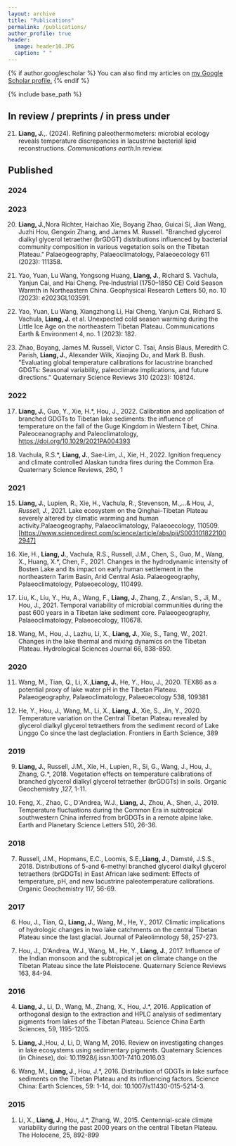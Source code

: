 ```yaml
---
layout: archive
title: "Publications"
permalink: /publications/
author_profile: true
header:
  image: header10.JPG
  caption: " "
---
```


{% if author.googlescholar %}
  You can also find my articles on <u><a href="{{author.googlescholar}}">my Google Scholar profile</a>.</u>
{% endif %}

{% include base_path %}

## In review / preprints / in press under

21) **Liang, J.**,. (2024). Refining paleothermometers: microbial ecology reveals temperature discrepancies in lacustrine bacterial lipid reconstructions. *Communications earth*.In review.

## Published

### 2024


### 2023

20) **Liang, J.**,Nora Richter, Haichao Xie, Boyang Zhao, Guicai Si, Jian Wang, Juzhi Hou, Gengxin Zhang, and James M. Russell. "Branched glycerol dialkyl glycerol tetraether (brGDGT) distributions influenced by bacterial community composition in various vegetation soils on the Tibetan Plateau." Palaeogeography, Palaeoclimatology, Palaeoecology 611 (2023): 111358.

20) Yao, Yuan, Lu Wang, Yongsong Huang, **Liang, J.**, Richard S. Vachula, Yanjun Cai, and Hai Cheng. Pre‐Industrial (1750–1850 CE) Cold Season Warmth in Northeastern China. Geophysical Research Letters 50, no. 10 (2023): e2023GL103591.

19) Yao, Yuan, Lu Wang, Xiangzhong Li, Hai Cheng, Yanjun Cai, Richard S. Vachula, **Liang, J.** et al. Unexpected cold season warming during the Little Ice Age on the northeastern Tibetan Plateau. Communications Earth & Environment 4, no. 1 (2023): 182.

18) Zhao, Boyang, James M. Russell, Victor C. Tsai, Ansis Blaus, Meredith C. Parish,  **Liang, J.**, Alexander Wilk, Xiaojing Du, and Mark B. Bush. "Evaluating global temperature calibrations for lacustrine branched GDGTs: Seasonal variability, paleoclimate implications, and future directions." Quaternary Science Reviews 310 (2023): 108124.
### 2022

17) **Liang, J.**, Guo, Y., Xie, H.*, Hou, J., 2022. Calibration and application of branched GDGTs to Tibetan lake sediments: the influence of temperature on the fall of the Guge Kingdom in Western Tibet, China. Paleoceanography and Paleoclimatology, https://doi.org/10.1029/2021PA004393

16) Vachula, R.S.*, **Liang, J.**, Sae-Lim, J., Xie, H., 2022. Ignition frequency and climate controlled Alaskan tundra fires during the Common Era. Quaternary Science Reviews, 280, 1

### 2021

15) **Liang, J.**, Lupien, R., Xie, H., Vachula, R., Stevenson, M.,…& Hou, J.*, Russell, J.*, 2021. Lake ecosystem on the Qinghai–Tibetan Plateau severely altered by climatic warming and human activity.Palaeogeography, Palaeoclimatology, Palaeoecology, 110509.[https://www.sciencedirect.com/science/article/abs/pii/S0031018221002947]

14) Xie, H., **Liang, J.**, Vachula, R.S., Russell, J.M., Chen, S., Guo, M., Wang, X., Huang, X.*, Chen, F., 2021. Changes in the hydrodynamic intensity of Bosten Lake and its impact on early human settlement in the northeastern Tarim Basin, Arid Central Asia. Palaeogeography, Palaeoclimatology, Palaeoecology, 110499.

13) Liu, K., Liu, Y., Hu, A., Wang, F., **Liang, J.**, Zhang, Z., Anslan, S., Ji, M., Hou, J., 2021. Temporal variability of microbial communities during the past 600 years in a Tibetan lake sediment core. Palaeogeography, Palaeoclimatology, Palaeoecology, 110678.

12) Wang, M., Hou, J., Lazhu, Li, X., **Liang, J.**, Xie, S., Tang, W., 2021. Changes in the lake thermal and mixing dynamics on the Tibetan Plateau. Hydrological Sciences Journal 66, 838-850.


### 2020

11) Wang, M., Tian, Q., Li, X.,**Liang, J.**, He, Y., Hou, J., 2020. TEX86 as a potential proxy of lake water pH in the Tibetan Plateau. Palaeogeography, Palaeoclimatology, Palaeoecology 538, 109381

10) He, Y., Hou, J., Wang, M., Li, X., **Liang, J.**, Xie, S., Jin, Y., 2020. Temperature variation on the Central Tibetan Plateau revealed by glycerol dialkyl glycerol tetraethers from the sediment record of Lake Linggo Co since the last deglaciation. Frontiers in Earth Science, 389

### 2019

9) **Liang, J.**, Russell, J.M., Xie, H., Lupien, R., Si, G., Wang, J., Hou, J., Zhang, G.*, 2018. Vegetation effects on temperature calibrations of branched glycerol dialkyl glycerol tetraether (brGDGTs) in soils. Organic Geochemistry ,127, 1-11.

8) Feng, X., Zhao, C., D'Andrea, W.J., **Liang, J.**, Zhou, A., Shen, J., 2019. Temperature fluctuations during the Common Era in subtropical southwestern China inferred from brGDGTs in a remote alpine lake. Earth and Planetary Science Letters 510, 26-36.

### 2018

7) Russell, J.M., Hopmans, E.C., Loomis, S.E.,**Liang, J.**, Damsté, J.S.S., 2018. Distributions of 5-and 6-methyl branched glycerol dialkyl glycerol tetraethers (brGDGTs) in East African lake sediment: Effects of temperature, pH, and new lacustrine paleotemperature calibrations. Organic Geochemistry 117, 56-69.

### 2017

6) Hou, J., Tian, Q., **Liang, J.**, Wang, M., He, Y., 2017. Climatic implications of hydrologic changes in two lake catchments on the central Tibetan Plateau since the last glacial. Journal of Paleolimnology 58, 257-273.

5) Hou, J., D'Andrea, W.J., Wang, M., He, Y., **Liang, J.**, 2017. Influence of the Indian monsoon and the subtropical jet on climate change on the Tibetan Plateau since the late Pleistocene. Quaternary Science Reviews 163, 84-94. 

### 2016

4) **Liang, J**., Li, D., Wang, M., Zhang, X., Hou, J.*, 2016. Application of orthogonal design to the extraction and HPLC analysis of sedimentary pigments from lakes of the Tibetan Plateau. Science China Earth Sciences, 59, 1195-1205.

3) **Liang, J**.,Hou, J, Li, D, Wang M, 2016. Review on investigating changes in lake ecosystems using sedimentary pigments. Quaternary Sciences (in Chinese), doi: 10.11928/j.issn.1001-7410.2016.03

2) Wang, M., **Liang, J**., Hou, J.*, 2016. Distribution of GDGTs in lake surface sediments on the Tibetan Plateau and its influencing factors. Science China: Earth Sciences, 59: 1-14, doi: 10.1007/s11430-015-5214-3.

### 2015

1) Li, X., **Liang, J**., Hou, J.*, Zhang, W., 2015. Centennial-scale climate variability during the past 
2000 years on the central Tibetan Plateau. The Holocene, 25, 892-899